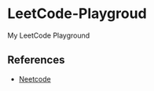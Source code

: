 # LeetCode-Playgroud

My LeetCode Playground

## References

- [Neetcode](https://neetcode.io/practice)
